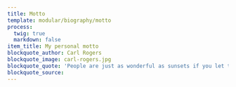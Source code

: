 ```yaml
---
title: Motto
template: modular/biography/motto
process:
  twig: true
  markdown: false
item_title: My personal motto
blockquote_author: Carl Rogers
blockquote_image: carl-rogers.jpg
blockquote_quote: 'People are just as wonderful as sunsets if you let them be. When I look at a sunset, I don''t find myself saying, "soften the orange a bit on the right hand corner", I don''t try to control a sunset. I watch it with awe as it unfolds.'
blockquote_source:
---
```

